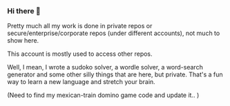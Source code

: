 ### Hi there 👋

Pretty much all my work is done in private repos or secure/enterprise/corporate repos (under different accounts), not much to show here. 

This account is mostly used to access other repos.

Well, I mean, I wrote a sudoko solver, a wordle solver, a word-search generator and some other silly things that are here, but private. That's a fun way to learn a new language and stretch your brain.

(Need to find my mexican-train domino game code and update it.. )
<!--
**moorena/moorena** is a ✨ _special_ ✨ repository because its `README.md` (this file) appears on your GitHub profile.

Here are some ideas to get you started:

- 🔭 I’m currently working on ...
- 🌱 I’m currently learning ...
- 👯 I’m looking to collaborate on ...
- 🤔 I’m looking for help with ...
- 💬 Ask me about ...
- 📫 How to reach me: ...
- 😄 Pronouns: ...
- ⚡ Fun fact: ...
-->
